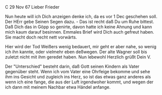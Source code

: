  C 29 Nov 67
Lieber Frieder

Nun heute will ich Dich anzeigen denke ich, da es vor 1 Dec geschehen soll. Der HErr gebe Seinen Segen dazu. - Das ist recht daß Du um Ruhe bittest. Daß Dich das in Göpp so genirte, davon hatte ich keine Ahnung und kann mich kaum darauf besinnen. Emmales Brief wird Dich auch gefreut haben. Sie macht doch recht nett vorwärts.

Hier wird der Tod Weißers wenig bedauert, mir geht er aber nahe, so wenig ich ihn kannte, oder vielmehr eben deßwegen. Der alte Wagner soll bis zuletzt nicht mit ihm geredet haben. Nun lebewohl
 Herzlich grüßt Dein V.

Der "Unterschied" besteht darin, daß Gott seinen Kindern als Vater gegenüber steht. Wenn ich vom Vater eine Ohrfeige bekomme und sehe ihm ins Gesicht und zugleich ins Herz, so ist das etwas ganz anderes als wenn ich eine fange, die aus der Luft irgendwoher kommt, und wegen der ich dann mit meinem Nachbar etwa Händel anfange.

